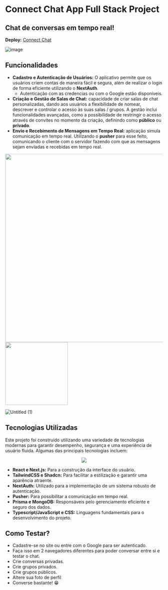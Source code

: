 # Connect Chat App Full Stack Project

## Chat de conversas em tempo real!

**Deploy:** [Connect Chat](https://connect-chats.vercel.app/)

![image](https://github.com/ugabb/fintalk-chat/assets/76067595/0743cca4-8205-429c-949f-14ba0d2317ae)


## **Funcionalidades**

- **Cadastro e Autenticação de Usuários:** O aplicativo permite que os usuários criem contas de maneira fácil e segura, além de realizar o login de forma eficiente utilizando o **NextAuth**.
    - Autenticação com as credencias ou com o Google estão disponíveis.
- **Criação e Gestão de Salas de Chat:**  capacidade de criar salas de chat personalizadas, dando aos usuários a flexibilidade de nomear, descrever e controlar o acesso às suas salas / grupos. A gestão inclui funcionalidades avançadas, como a possibilidade de restringir o acesso através de convites no momento da criação, definindo como **público** ou **privado**.
- **Envio e Recebimento de Mensagens em Tempo Real:** aplicação simula comunicação em tempo real. Utilizando o **pusher** para esse feito, comunicando o cliente com o servidor fazendo com que as mensagens sejam enviadas e recebidas em tempo real.

<p float="left">
  <img src="https://github.com/ugabb/fintalk-chat/blob/main/public/homepage-mac.png" width="600" />
  <img src="https://github.com/ugabb/fintalk-chat/blob/main/public/homepage-phone.png" width="200" /> 
</p>

![Untitled (1)](https://github.com/ugabb/fintalk-chat/assets/76067595/26ae2765-44c2-47a3-83c1-b252b2a660ad)


## **Tecnologias Utilizadas**

Este projeto foi construído utilizando uma variedade de tecnologias modernas para garantir desempenho, segurança e uma experiência de usuário fluida. Algumas das principais tecnologias incluem:

 <p align="center">
  <a href="https://skillicons.dev">
    <img src="https://skillicons.dev/icons?i=nextjs,react,tailwindcss,prisma,mongodb,html,css,javascript,typescript" />
  </a>
</p>


- **React e Next.js:** Para a construção da interface do usuário.
- **TailwindCSS e Shadcn:** Para facilitar a estilização e garantir uma aparência atraente.
- **NextAuth:** Utilizado para a implementação de um sistema robusto de autenticação.
- **Pusher:** Para possibilitar a comunicação em tempo real.
- **Prisma e MongoDB:** Responsáveis pelo gerenciamento eficiente e seguro dos dados.
- **Typescript/JavaScript e CSS:** Linguagens fundamentais para o desenvolvimento do projeto.

## Como Testar?
- Cadastre-se no site ou entre com o Google para ser autenticado.
- Faça isso em 2 navegadores diferentes para poder conversar entre si e testar o chat.
- Crie conversas privadas.
- Crie grupos privados.
- Crie grupos públicos.
- Altere sua foto de perfil
- Converse bastante! 😁
